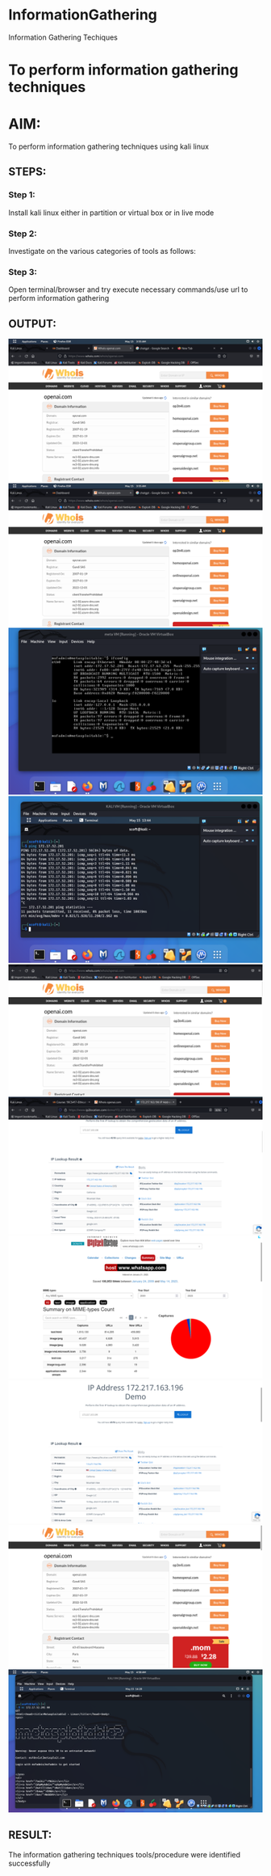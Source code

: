 # InformationGathering
Information Gathering Techiques

# To perform information gathering techniques

# AIM:

To perform information gathering techniques using kali linux 

## STEPS:

### Step 1:

Install kali linux either in partition or virtual box or in live mode

### Step 2:

Investigate on the various categories of tools as follows:

### Step 3:
Open terminal/browser and try execute necessary commands/use url to perform information gathering


## OUTPUT:
![1](/im/1.png)
![2](/im/2.png)
![3](/im/3.png)
![4](/im/4.png)
![5](/im/5.png)
![6](/im/6.png)
![7](/im/7.png)
![8](/im/8.png)
![9](/im/9.png)
![10](/im/10.png)


## RESULT:
The information gathering techniques tools/procedure were  identified successfully
